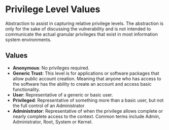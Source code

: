 # Privilege Level Values

Abstraction to assist in capturing relative privilege levels. The abstraction is only for the sake of discussing the vulnerability and is not intended to communicate the actual granular privileges that exist in most information system environments.

## Values

 - **Anonymous**:  No privileges required.
 - **Generic Trust**:  This level is for applications or software packages that allow public account creation. Meaning that anyone who has access to the software has the ability to create an account and access basic functionality.
 - **User**:  Representative of a generic or basic user.
 - **Privileged**:  Representative of something more than a basic user, but not the full control of an Administrator
 - **Administrator**:  Representative of when the privilege allows complete or nearly complete access to the context. Common terms include Admin, Administrator, Root, System or Kernel.